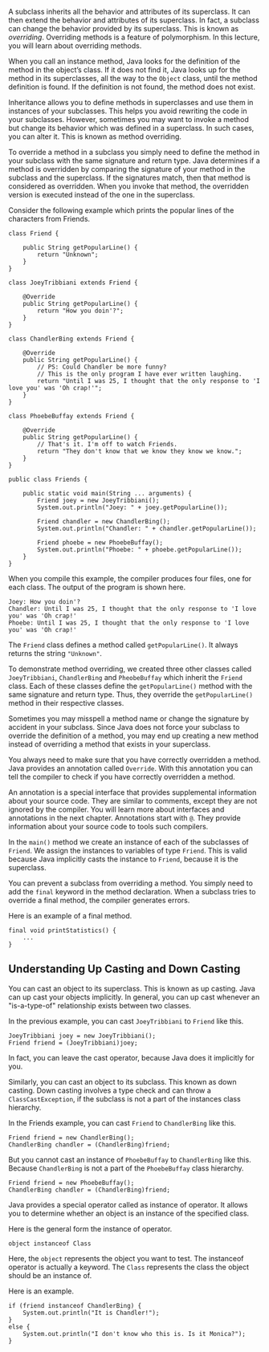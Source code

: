 A subclass inherits all the behavior and attributes of its superclass. It can then
extend the behavior and attributes of its superclass. In fact, a subclass can
change the behavior provided by its superclass. This is known as *overriding*.
Overriding methods is a feature of polymorphism. In this lecture, you will learn
about overriding methods.

When you call an instance method, Java looks for the definition of the method
in the object’s class. If it does not find it, Java looks up for the method
in its superclasses, all the way to the `Object` class, until the method definition
is found. If the definition is not found, the method does not exist.

Inheritance allows you to define methods in superclasses and use them in
instances of your subclasses. This helps you avoid rewriting the code in your
subclasses. However, sometimes you may want to invoke a method but change its
behavior which was defined in a superclass. In such cases, you can alter it. This is
known as method overriding.

To override a method in a subclass you simply need to define the method
in your subclass with the same signature and return type. Java determines if
a method is overridden by comparing the signature of your method in the subclass
and the superclass. If the signatures match, then that method is considered as
overridden. When you invoke that method, the overridden version is executed instead
of the one in the superclass.

Consider the following example which prints the popular lines of the characters
from Friends.

```
class Friend {

    public String getPopularLine() {
        return "Unknown";
    }
}

class JoeyTribbiani extends Friend {

    @Override
    public String getPopularLine() {
        return "How you doin'?";
    }
}

class ChandlerBing extends Friend {

    @Override
    public String getPopularLine() {
        // PS: Could Chandler be more funny?
        // This is the only program I have ever written laughing.
        return "Until I was 25, I thought that the only response to 'I love you' was 'Oh crap!'";
    }
}

class PhoebeBuffay extends Friend {

    @Override
    public String getPopularLine() {
        // That's it. I'm off to watch Friends.
        return "They don't know that we know they know we know.";
    }
}

public class Friends {

    public static void main(String ... arguments) {
        Friend joey = new JoeyTribbiani();
        System.out.println("Joey: " + joey.getPopularLine());

        Friend chandler = new ChandlerBing();
        System.out.println("Chandler: " + chandler.getPopularLine());

        Friend phoebe = new PhoebeBuffay();
        System.out.println("Phoebe: " + phoebe.getPopularLine());
    }
}
```

When you compile this example, the compiler produces four files, one for each
class. The output of the program is shown here.

```
Joey: How you doin'?
Chandler: Until I was 25, I thought that the only response to 'I love you' was 'Oh crap!'
Phoebe: Until I was 25, I thought that the only response to 'I love you' was 'Oh crap!'
```

The `Friend` class defines a method called `getPopularLine()`. It always
returns the string `"Unknown"`.

To demonstrate method overriding, we created three other classes called
`JoeyTribbiani`, `ChandlerBing` and `PheobeBuffay` which inherit the `Friend`
class. Each of these classes define the `getPopularLine()` method with the same
signature and return type. Thus, they override the `getPopularLine()` method in
their respective classes.

Sometimes you may misspell a method name or change the signature by accident in
your subclass. Since Java does not force your subclass to override the definition
of a method, you may end up creating a new method instead of overriding a method
that exists in your superclass.

You always need to make sure that you have correctly overridden a method. Java
provides an annotation called `Override`. With this annotation you can tell the
compiler to check if you have correctly overridden a method.

An annotation is a special interface that provides supplemental information
about your source code. They are similar to comments, except they are not ignored
by the compiler. You will learn more about interfaces and annotations in the next
chapter. Annotations start with `@`. They provide information about your source 
code to tools such compilers. 

In the `main()` method we create an instance of each of the subclasses of `Friend`.
We assign the instances to variables of type `Friend`. This is valid because Java
implicitly casts the instance to `Friend`, because it is the superclass.

You can prevent a subclass from overriding a method. You simply need to add
the `final` keyword in the method declaration. When a subclass tries to override
a final method, the compiler generates errors.

Here is an example of a final method.
```
final void printStatistics() {
    ...
}
```

## Understanding Up Casting and Down Casting

You can cast an object to its superclass. This is known as up casting.
Java can up cast your objects implicitly. In general, you can up cast whenever
an "is-a-type-of" relationship exists between two classes.

In the previous example, you can cast `JoeyTribbiani` to `Friend` like this.

```
JoeyTribbiani joey = new JoeyTribbiani();
Friend friend = (JoeyTribbiani)joey;
```

In fact, you can leave the cast operator, because Java does it implicitly for you. 

Similarly, you can cast an object to its subclass. This known as down casting.
Down casting involves a type check and can throw a `ClassCastException`, if the
subclass is not a part of the instances class hierarchy.

In the Friends example, you can cast `Friend` to `ChandlerBing` like this.

```
Friend friend = new ChandlerBing();
ChandlerBing chandler = (ChandlerBing)friend;
```

But you cannot cast an instance of `PhoebeBuffay` to `ChandlerBing` like this.
Because `ChandlerBing` is not a part of the `PhoebeBuffay` class hierarchy.
```
Friend friend = new PhoebeBuffay();
ChandlerBing chandler = (ChandlerBing)friend;
```

Java provides a special operator called as instance of operator. It allows you
to determine whether an object is an instance of the specified class.

Here is the general form the instance of operator.
```
object instanceof Class
```

Here, the `object` represents the object you want to test. The instanceof operator
is actually a keyword. The `Class` represents the class the object should
be an instance of.

Here is an example.
```
if (friend instanceof ChandlerBing) {
    System.out.println("It is Chandler!");
}
else {
    System.out.println("I don't know who this is. Is it Monica?");
}
```